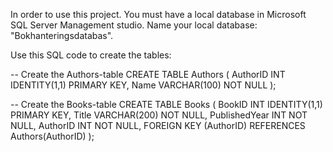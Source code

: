 In order to use this project. You must have a local database in Microsoft SQL Server Management studio.
Name your local database: "Bokhanteringsdatabas".

Use this SQL code to create the tables: 

-- Create the Authors-table
CREATE TABLE Authors (
    AuthorID INT IDENTITY(1,1) PRIMARY KEY,
    Name VARCHAR(100) NOT NULL
);

-- Create the Books-table
CREATE TABLE Books (
    BookID INT IDENTITY(1,1) PRIMARY KEY,
    Title VARCHAR(200) NOT NULL,
    PublishedYear INT NOT NULL,
    AuthorID INT NOT NULL,
    FOREIGN KEY (AuthorID) REFERENCES Authors(AuthorID)
);
